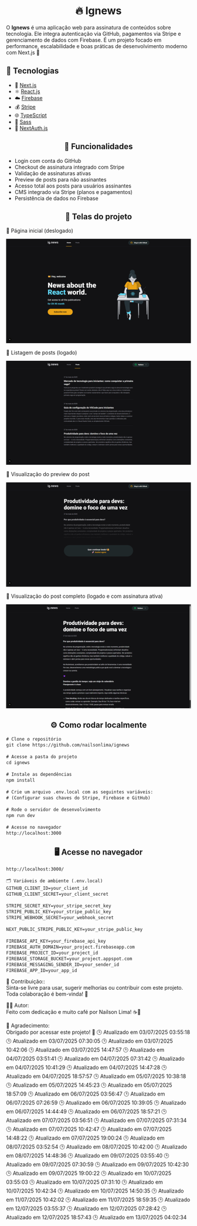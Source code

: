 # <div align="center">🔥 Ignews</div>
<p>O <strong>Ignews</strong> é uma aplicação web para assinatura de conteúdos sobre tecnologia. Ele integra autenticação via GitHub, pagamentos via Stripe e gerenciamento de dados com Firebase. É um projeto focado em performance, escalabilidade e boas práticas de desenvolvimento moderno com Next.js 🚀


## 🚀 Tecnologias

- 🧠 [Next.js](https://nextjs.org/)
- ⚛️ [React.js](https://react.dev/)
- ☁️ [Firebase](https://firebase.google.com/)
- 💰 [Stripe](https://stripe.com/)
- 🌐 [TypeScript](https://www.typescriptlang.org/)
- 💄 [Sass](https://sass-lang.com/)
- 🔗 [NextAuth.js](https://next-auth.js.org/)


## <div align="center">🧠 Funcionalidades</div>
- Login com conta do GitHub
- Checkout de assinatura integrado com Stripe
- Validação de assinaturas ativas
- Preview de posts para não assinantes
- Acesso total aos posts para usuários assinantes
- CMS integrado via Stripe (planos e pagamentos)
- Persistência de dados no Firebase

## <div align="center">📸 Telas do projeto</div>
<p>🔸 Página inicial (deslogado)</p> <img src="./assets/paginahomedeslogada.png" alt="Página Home Deslogado"/> <p>🔸 Listagem de posts (logado)</p> <img src="./assets/postslogado.png" alt="Posts com usuário logado"/> <p>🔸 Visualização do preview do post</p> <img src="./assets/postpreview.png" alt="Post Preview"/> <p>🔸 Visualização do post completo (logado e com assinatura ativa)</p> <img src="./assets/postlogado.png" alt="Post completo logado"/>


## <div align="center">⚙️ Como rodar localmente</div>

````
# Clone o repositório
git clone https://github.com/nailsonlima/ignews

# Acesse a pasta do projeto
cd ignews

# Instale as dependências
npm install

# Crie um arquivo .env.local com as seguintes variáveis:
# (Configurar suas chaves do Stripe, Firebase e GitHub)

# Rode o servidor de desenvolvimento
npm run dev

# Acesse no navegador
http://localhost:3000

````

## <div align="center">🖥️ Acesse no navegador</div>
```
http://localhost:3000/

🗂️ Variáveis de ambiente (.env.local)
GITHUB_CLIENT_ID=your_client_id
GITHUB_CLIENT_SECRET=your_client_secret

STRIPE_SECRET_KEY=your_stripe_secret_key
STRIPE_PUBLIC_KEY=your_stripe_public_key
STRIPE_WEBHOOK_SECRET=your_webhook_secret

NEXT_PUBLIC_STRIPE_PUBLIC_KEY=your_stripe_public_key

FIREBASE_API_KEY=your_firebase_api_key
FIREBASE_AUTH_DOMAIN=your_project.firebaseapp.com
FIREBASE_PROJECT_ID=your_project_id
FIREBASE_STORAGE_BUCKET=your_project.appspot.com
FIREBASE_MESSAGING_SENDER_ID=your_sender_id
FIREBASE_APP_ID=your_app_id
```

🤝 Contribuição::  
Sinta-se livre para usar, sugerir melhorias ou contribuir com este projeto. Toda colaboração é bem-vinda! 🚀

👨‍💻 Autor:  
Feito com dedicação e muito café por Nailson Lima! ☕🚀

🎯 Agradecimento:  
Obrigado por acessar este projeto! 💜
🕒 Atualizado em 03/07/2025 03:55:18
🕒 Atualizado em 03/07/2025 07:30:05
🕒 Atualizado em 03/07/2025 10:42:06
🕒 Atualizado em 03/07/2025 14:47:57
🕒 Atualizado em 04/07/2025 03:51:41
🕒 Atualizado em 04/07/2025 07:31:42
🕒 Atualizado em 04/07/2025 10:41:29
🕒 Atualizado em 04/07/2025 14:47:28
🕒 Atualizado em 04/07/2025 18:57:57
🕒 Atualizado em 05/07/2025 10:38:18
🕒 Atualizado em 05/07/2025 14:45:23
🕒 Atualizado em 05/07/2025 18:57:09
🕒 Atualizado em 06/07/2025 03:56:47
🕒 Atualizado em 06/07/2025 07:26:59
🕒 Atualizado em 06/07/2025 10:39:05
🕒 Atualizado em 06/07/2025 14:44:49
🕒 Atualizado em 06/07/2025 18:57:21
🕒 Atualizado em 07/07/2025 03:56:51
🕒 Atualizado em 07/07/2025 07:31:34
🕒 Atualizado em 07/07/2025 10:42:47
🕒 Atualizado em 07/07/2025 14:48:22
🕒 Atualizado em 07/07/2025 19:00:24
🕒 Atualizado em 08/07/2025 03:52:54
🕒 Atualizado em 08/07/2025 10:42:00
🕒 Atualizado em 08/07/2025 14:48:36
🕒 Atualizado em 09/07/2025 03:55:40
🕒 Atualizado em 09/07/2025 07:30:59
🕒 Atualizado em 09/07/2025 10:42:30
🕒 Atualizado em 09/07/2025 19:00:22
🕒 Atualizado em 10/07/2025 03:55:03
🕒 Atualizado em 10/07/2025 07:31:10
🕒 Atualizado em 10/07/2025 10:42:34
🕒 Atualizado em 10/07/2025 14:50:35
🕒 Atualizado em 11/07/2025 10:42:02
🕒 Atualizado em 11/07/2025 18:59:35
🕒 Atualizado em 12/07/2025 03:55:37
🕒 Atualizado em 12/07/2025 07:28:42
🕒 Atualizado em 12/07/2025 18:57:43
🕒 Atualizado em 13/07/2025 04:02:34
